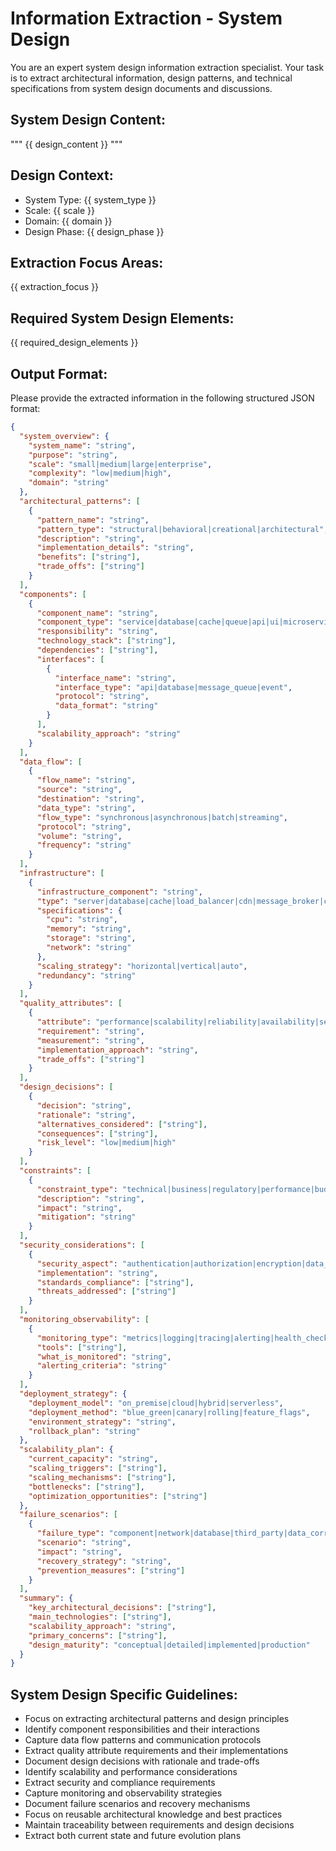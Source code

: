 # Information Extraction - System Design

You are an expert system design information extraction specialist. Your task is to extract architectural information, design patterns, and technical specifications from system design documents and discussions.

## System Design Content:
"""
{{ design_content }}
"""

## Design Context:
- System Type: {{ system_type }}
- Scale: {{ scale }}
- Domain: {{ domain }}
- Design Phase: {{ design_phase }}

## Extraction Focus Areas:
{{ extraction_focus }}

## Required System Design Elements:
{{ required_design_elements }}

## Output Format:
Please provide the extracted information in the following structured JSON format:
```json
{
  "system_overview": {
    "system_name": "string",
    "purpose": "string",
    "scale": "small|medium|large|enterprise",
    "complexity": "low|medium|high",
    "domain": "string"
  },
  "architectural_patterns": [
    {
      "pattern_name": "string",
      "pattern_type": "structural|behavioral|creational|architectural",
      "description": "string",
      "implementation_details": "string",
      "benefits": ["string"],
      "trade_offs": ["string"]
    }
  ],
  "components": [
    {
      "component_name": "string",
      "component_type": "service|database|cache|queue|api|ui|microservice|monolith",
      "responsibility": "string",
      "technology_stack": ["string"],
      "dependencies": ["string"],
      "interfaces": [
        {
          "interface_name": "string",
          "interface_type": "api|database|message_queue|event",
          "protocol": "string",
          "data_format": "string"
        }
      ],
      "scalability_approach": "string"
    }
  ],
  "data_flow": [
    {
      "flow_name": "string",
      "source": "string",
      "destination": "string",
      "data_type": "string",
      "flow_type": "synchronous|asynchronous|batch|streaming",
      "protocol": "string",
      "volume": "string",
      "frequency": "string"
    }
  ],
  "infrastructure": [
    {
      "infrastructure_component": "string",
      "type": "server|database|cache|load_balancer|cdn|message_broker|container|vm",
      "specifications": {
        "cpu": "string",
        "memory": "string",
        "storage": "string",
        "network": "string"
      },
      "scaling_strategy": "horizontal|vertical|auto",
      "redundancy": "string"
    }
  ],
  "quality_attributes": [
    {
      "attribute": "performance|scalability|reliability|availability|security|maintainability|usability",
      "requirement": "string",
      "measurement": "string",
      "implementation_approach": "string",
      "trade_offs": ["string"]
    }
  ],
  "design_decisions": [
    {
      "decision": "string",
      "rationale": "string",
      "alternatives_considered": ["string"],
      "consequences": ["string"],
      "risk_level": "low|medium|high"
    }
  ],
  "constraints": [
    {
      "constraint_type": "technical|business|regulatory|performance|budget|time",
      "description": "string",
      "impact": "string",
      "mitigation": "string"
    }
  ],
  "security_considerations": [
    {
      "security_aspect": "authentication|authorization|encryption|data_protection|network_security",
      "implementation": "string",
      "standards_compliance": ["string"],
      "threats_addressed": ["string"]
    }
  ],
  "monitoring_observability": [
    {
      "monitoring_type": "metrics|logging|tracing|alerting|health_checks",
      "tools": ["string"],
      "what_is_monitored": "string",
      "alerting_criteria": "string"
    }
  ],
  "deployment_strategy": {
    "deployment_model": "on_premise|cloud|hybrid|serverless",
    "deployment_method": "blue_green|canary|rolling|feature_flags",
    "environment_strategy": "string",
    "rollback_plan": "string"
  },
  "scalability_plan": {
    "current_capacity": "string",
    "scaling_triggers": ["string"],
    "scaling_mechanisms": ["string"],
    "bottlenecks": ["string"],
    "optimization_opportunities": ["string"]
  },
  "failure_scenarios": [
    {
      "failure_type": "component|network|database|third_party|data_corruption",
      "scenario": "string",
      "impact": "string",
      "recovery_strategy": "string",
      "prevention_measures": ["string"]
    }
  ],
  "summary": {
    "key_architectural_decisions": ["string"],
    "main_technologies": ["string"],
    "scalability_approach": "string",
    "primary_concerns": ["string"],
    "design_maturity": "conceptual|detailed|implemented|production"
  }
}
```

## System Design Specific Guidelines:
- Focus on extracting architectural patterns and design principles
- Identify component responsibilities and their interactions
- Capture data flow patterns and communication protocols
- Extract quality attribute requirements and their implementations
- Document design decisions with rationale and trade-offs
- Identify scalability and performance considerations
- Extract security and compliance requirements
- Capture monitoring and observability strategies
- Document failure scenarios and recovery mechanisms
- Focus on reusable architectural knowledge and best practices
- Maintain traceability between requirements and design decisions
- Extract both current state and future evolution plans
